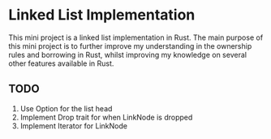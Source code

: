 # Linked List Implementation

This mini project is a linked list implementation in Rust. The main purpose of this mini project is to further improve my understanding in the ownership rules and borrowing in Rust, whilst improving my knowledge on several other features available in Rust.

## TODO

1. Use Option<LinkNode> for the list head
2. Implement Drop trait for when LinkNode is dropped
3. Implement Iterator for LinkNode
